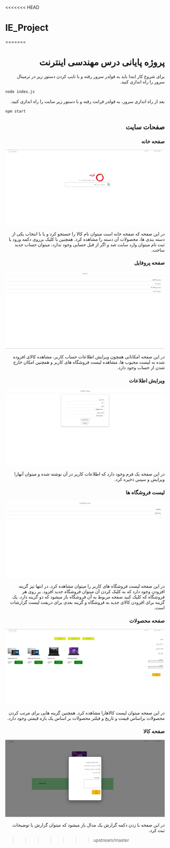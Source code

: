 <<<<<<< HEAD
# IE_Project
=======
<div dir="rtl">
    <h1>
        پروژه پایانی درس مهندسی اینترنت
    </h1>
    <p>
        برای شروع کار ابتدا باید به فولدر سرور رفته و با تایپ کردن دستور زیر در ترمینال سرور را راه اندازی کنید.
    </p>
</div>

```bash
node index.js
```

<div dir="rtl">
	<p>
        بعد از راه اندازی سرور، به فولدر فرانت رفته و با دستور زیر سایت را راه اندازی کنید.
    </p>
</div>

```bash
npm start
```

<div dir="rtl">
    <h2>
        صفحات سایت
    </h2>
    <h3>
        صفحه خانه
    </h3>
</div>

![home](https://github.com/alinooran/IE-Project/blob/master/README%20files/home.png)

<div dir="rtl">
    در این صفحه که صفحه خانه است میتوان نام کالا را جستجو کرد و یا با انتخاب یکی از دسته بندی ها، محصولات آن دسته را مشاهده کرد. همچنین با کلیک برروی دکمه ورود یا ثبت نام میتوان وارد سایت شد و اگر از قبل حسابی وجود ندارد، میتوان حساب جدید ساخت.
<h3>
    صفحه پروفایل
    </h3>
</div>

![profile](https://github.com/alinooran/IE-Project/blob/master/README%20files/profile.png)

<div dir="rtl">
    <p>
        در این صفحه امکاناتی همچون ویرایش اطلاعات حساب کاربر، مشاهده کالای افزوده شده به لیست محبوب ها، مشاهده لیست فروشگاه های کاربر و همچنین امکان خارج شدن از حساب وجود دارد.
    </p>
    <h3>
        ویرایش اطلاعات
    </h3>
</div>

![editProfile](https://github.com/alinooran/IE-Project/blob/master/README%20files/editProfile.png)

<div dir="rtl">
    <p>
        در این صفحه یک فرم وجود دارد که اطلاعات کاربر در آن نوشته شده و میتوان آنهارا ویرایش و سپس ذخیره کرد.
    </p>
    <h3>
        لیست فروشگاه ها
    </h3>
</div>

![editProfile](https://github.com/alinooran/IE-Project/blob/master/README%20files/shopList.png)

<div dir="rtl">
    <p>
        در این صفحه لیست فروشگاه های کاربر را میتوان مشاهده کرد. در انتها نیز گزینه افزودن وجود دارد که به کلیک کردن آن میتوان فروشگاه جدید افزود.
        بر روی هر فروشگاه که کلیک کنید صفحه مربوط به آن فروشگاه باز میشود که دو گزینه دارد. یک گزینه برای افزودن کالای جدید به فروشگاه و گزینه بعدی برای دریفت لیست گزارشات است.
    </p>
    <h3>
        صفحه محصولات
    </h3>
</div>

![products](https://github.com/alinooran/IE-Project/blob/master/README%20files/products.png)

<div dir="rtl">
    <p>
        در این صفحه میتوان لیست کالاهارا مشاهده کرد. همچنین گزینه هایی برای مرتب کردن محصولات براساس قیمت و تاریخ و فیلتر محصولات بر اساس یک بازه قیمتی وجود دارد.
    </p>
    <h3>
        صفحه کالا
    </h3>
</div>

![addreport](https://github.com/alinooran/IE-Project/blob/master/README%20files/addreport.png)

<div dir="rtl">
    <p>
        در این صفحه با زدن دکمه گزارش یک مدال باز میشود که میتوان گزارش با توضیحات ثبت کرد.
    </p>
</div>

>>>>>>> upstream/master

